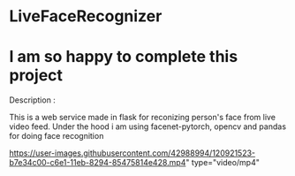# LiveFaceRecognizer


<h1>I am so happy to complete this project</h1>

Description :

This is a web service made in flask for reconizing person's face from live video feed. Under the hood i am using facenet-pytorch, opencv and pandas for doing face recognition



https://user-images.githubusercontent.com/42988994/120921523-b7e34c00-c6e1-11eb-8294-85475814e428.mp4" type="video/mp4"
